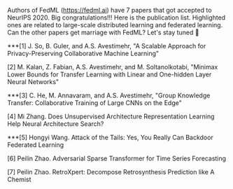
Authors of FedML (https://fedml.ai) have 7 papers that got accepted to NeurIPS 2020. Big congratulations!!!
Here is the publication list. Highlighted ones are related to large-scale distributed learning and federated learning. Can the other papers get marriage with FedML? Let's stay tuned 🙂

***[1] J. So, B. Guler, and A.S. Avestimehr, "A Scalable Approach for Privacy-Preserving Collaborative Machine Learning" 

[2] M. Kalan, Z. Fabian, A.S. Avestimehr, and M. Soltanolkotabi, "Minimax Lower Bounds for Transfer Learning with Linear and One-hidden Layer Neural Networks" 

***[3] C. He, M. Annavaram, and A.S. Avestimehr, "Group Knowledge Transfer: Collaborative Training of Large CNNs on the Edge"

[4] Mi Zhang. Does Unsupervised Architecture Representation Learning Help Neural Architecture Search?

***[5] Hongyi Wang. Attack of the Tails: Yes, You Really Can Backdoor Federated Learning

[6] Peilin Zhao. Adversarial Sparse Transformer for Time Series Forecasting

[7] Peilin Zhao. RetroXpert: Decompose Retrosynthesis Prediction like A Chemist
